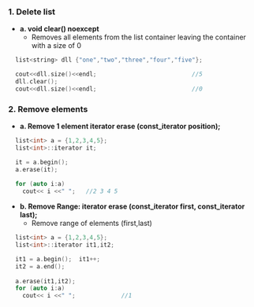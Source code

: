 ### 1. Delete list
- **a. void clear() noexcept**
  - Removes all elements from the list container leaving the container with a size of 0
```c++
  list<string> dll {"one","two","three","four","five"};

  cout<<dll.size()<<endl;                           //5
  dll.clear();              
  cout<<dll.size()<<endl;                           //0
```

### 2. Remove elements
- **a. Remove 1 element iterator erase (const_iterator position);**
```c++
  list<int> a = {1,2,3,4,5};
  list<int>::iterator it;

  it = a.begin();
  a.erase(it);
  
  for (auto i:a)
    cout<< i <<" ";   //2 3 4 5
```

- **b. Remove Range:    iterator erase (const_iterator first, const_iterator last);**
  - Remove range of elements (first,last)
```c++
  list<int> a = {1,2,3,4,5};
  list<int>::iterator it1,it2;

  it1 = a.begin();  it1++;
  it2 = a.end();
  
  a.erase(it1,it2);
  for (auto i:a)
    cout<< i <<" ";             //1
```

